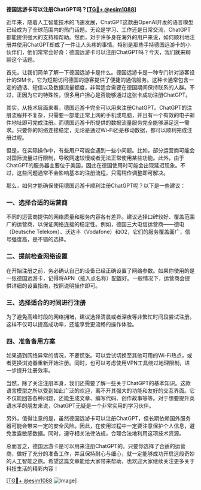 **德国远游卡可以注册ChatGPT吗？[[TG💪+ @esim1088](https://t.me/s/esim1088)]**

近年来，随着人工智能技术的飞速发展，ChatGPT这款由OpenAI开发的语言模型已经成为了全球范围内的热门话题。无论是学习、工作还是日常交流，ChatGPT都能提供强大的支持和帮助。然而，对于许多身在海外的用户来说，如何顺利地注册并使用ChatGPT却成了一件让人头疼的事情。特别是那些手持德国远游卡的小伙伴们，他们常常会好奇：德国远游卡可以注册ChatGPT吗？今天，我们就来聊聊这个话题。

首先，让我们简单了解一下德国远游卡是什么。德国远游卡是一种专门针对游客设计的SIM卡，它为短期访问德国的游客提供了便捷的通信服务。这种卡通常包含一定的通话、短信以及数据流量额度，非常适合需要在德国期间保持联系的人群。不过，正因为它的特殊性，很多用户担心是否能够通过这张卡成功注册ChatGPT。

其实，从技术层面来看，德国远游卡完全可以用来注册ChatGPT。ChatGPT的注册流程并不复杂，只需要一部能正常上网的手机或电脑，并且有一个有效的电子邮件地址即可完成注册。而德国远游卡所提供的数据流量服务完全能够满足这一需求。只要你的网络连接稳定，无论是通过Wi-Fi还是移动数据，都可以顺利完成注册过程。

但是，在实际操作中，有些用户可能会遇到一些小问题。比如，部分运营商可能会对国际流量进行限制，导致网速较慢或者无法正常使用某些功能。此外，由于ChatGPT的服务器主要位于美国，因此在德国使用时可能会出现延迟现象。不过，这些问题通常不会影响基本的注册流程，只需稍作调整即可解决。

那么，如何才能确保使用德国远游卡顺利注册ChatGPT呢？以下是一些建议：

### 一、选择合适的运营商
不同的运营商提供的网络质量和服务内容各有差异。建议选择口碑较好、覆盖范围广的运营商，以保证网络连接的稳定性。例如，德国三大电信运营商——德电（Deutsche Telekom）、沃达丰（Vodafone）和O2，它们的服务覆盖面广，信号强度高，是不错的选择。

### 二、提前检查网络设置
在开始注册之前，务必确认自己的设备已经正确设置了网络参数。如果你使用的是一张德国远游卡，记得将APN（接入点名称）配置好。一般情况下，运营商会提供详细的设置指南，按照说明操作即可。

### 三、选择适合的时间进行注册
为了避免高峰时段的网络拥堵，建议选择清晨或者深夜等非繁忙时间段尝试注册。这样不仅可以提高成功率，还能享受更流畅的操作体验。

### 四、准备备用方案
如果遇到网络异常的情况，不要慌张。可以尝试切换至其他可用的Wi-Fi热点，或者更换浏览器重新开始注册。同时，也可以考虑使用VPN工具绕过地理限制，进一步提升注册效率。

当然，除了关注注册本身，我们还需要了解一些关于ChatGPT的基本知识。这款语言模型之所以受到如此广泛的欢迎，离不开其强大的功能和友好的交互界面。它不仅能回答各种问题，还能生成文章、编写代码、创作故事等等。对于想要提升英语水平的朋友来说，ChatGPT无疑是一个非常实用的学习伙伴。

另外，值得注意的是，虽然德国远游卡可以注册ChatGPT，但长期依赖国外服务器可能会带来一定的安全风险。因此，在使用过程中一定要注意保护个人信息，避免泄露敏感数据。同时，遵守相关法律法规，合理合法地利用这项技术资源。

总而言之，德国远游卡是可以用来注册ChatGPT的。只要你选择了合适的运营商，做好了充分的准备工作，并且保持耐心与细心，就一定能够成功开启这段奇妙的人工智能之旅。希望这篇文章能给大家带来帮助，也欢迎大家继续关注更多关于科技生活的精彩内容！

[[TG💪+ @esim1088](https://t.me/s/esim1088) ![Image](https://i.postimg.cc/4NQfJmqS/Snipaste-2025-05-13-00-14-12.png)]